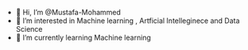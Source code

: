 - 👋 Hi, I’m @Mustafa-Mohammed
- 👀 I’m interested in Machine learning , Artficial Intelleginece and Data Science
- 🌱 I’m currently learning Machine learning 

<!---
Mustafa-Mohammed-58541/Mustafa-Mohammed-58541 is a ✨ special ✨ repository because its `README.md` (this file) appears on your GitHub profile.
You can click the Preview link to take a look at your changes.
--->
